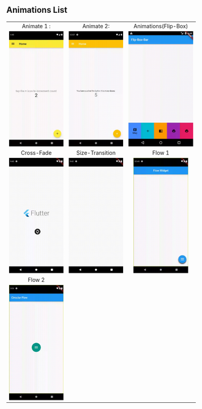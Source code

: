 ## Animations List


|     |     |     |
| :-: | :-: | :-: |
|  Animate 1 :   |  Animate 2:   |   Animations(Flip-Box)  |
| <img src="videos/animate1.gif" height="300" />|<img src="videos/animate2.gif" height="300" />|<img src="videos/flipBox.gif" height="300" />|
| Cross-Fade | Size-Transition | Flow 1|
| <img src="videos/cross-fade.gif" height="300" /> | <img src="videos/size-transition.gif" height="300"/> | <img src="videos/flow1.gif" height="300" w/>|
| Flow 2  |  |  |
| <img src="videos/flow2.gif" height="300" /> |   | |